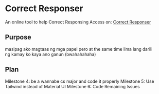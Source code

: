 # Correct Responser
An online tool to help Correct Responsing
Access on: [Correct Responser](https://bonaktan.github.io/CorrectResponse/)

## Purpose
masipag ako magtaas ng mga papel pero at the same time lima lang darili ng kamay ko kaya ano ganun (bwahahahaha)

## Plan
Milestone 4: be a wannabe cs major and code it properly
Milestone 5: Use Tailwind instead of Material UI
Milestone 6: Code Remaining Issues
